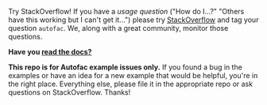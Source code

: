 Try StackOverflow! If you have a _usage question_ ("How do I...?" "Others have this working but I can't get it...") please try [StackOverflow](https://stackoverflow.com) and tag your question `autofac`. We, along with a great community, monitor those questions.

**Have you [read the docs?](https://autofac.readthedocs.io/)**

**This repo is for Autofac example issues only.** If you found a bug in the examples or have an idea for a new example that would be helpful, you're in the right place. Everything else, please file it in the appropriate repo or ask questions on StackOverflow. Thanks!